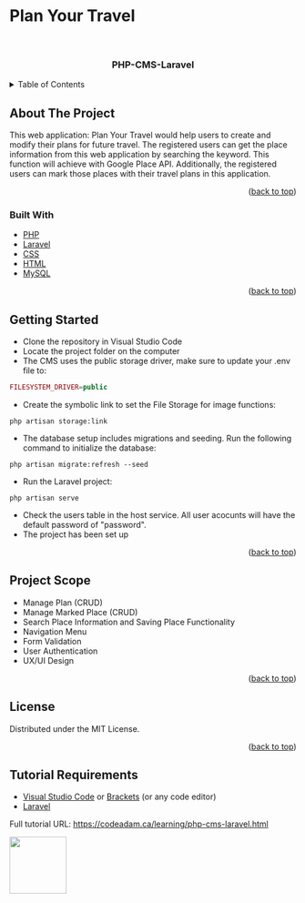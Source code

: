 # Plan Your Travel

<div id="top"></div>
<!-- PROJECT LOGO -->
<br />
<div align="center">

  <h3 align="center">PHP-CMS-Laravel</h3>
  
</div>



<!-- TABLE OF CONTENTS -->
<details>
  <summary>Table of Contents</summary>
  <ol>
    <li>
      <a href="#about-the-project">About The Project</a>
      <ul>
        <li><a href="#built-with">Built With</a></li>
      </ul>
    </li>
    <li>
      <a href="#getting-started">Getting Started</a>
    </li>
    <li><a href="#project-scope">Project Scope</a></li>
    <li><a href="#license">License</a></li>
    <li><a href="#tutorial-requirements">Tutorial Requirements</a></li>
  </ol>
</details>



<!-- ABOUT THE PROJECT -->
## About The Project

This web application: Plan Your Travel would help users to create and modify their plans for future travel. The registered users can get the place information from this web application by searching the keyword. This function will achieve with Google Place API. Additionally, the registered users can mark those places with their travel plans in this application.

<p align="right">(<a href="#top">back to top</a>)</p>



### Built With

* [PHP](https://www.php.net/)
* [Laravel](https://laravel.com/)
* [CSS](https://www.w3.org/Style/CSS/)
* [HTML](https://www.w3.org/html/)
* [MySQL](https://www.mysql.com/)

<p align="right">(<a href="#top">back to top</a>)</p>



<!-- GETTING STARTED -->
## Getting Started

- Clone the repository in Visual Studio Code
- Locate the project folder on the computer
- The CMS uses the public storage driver, make sure to update your .env file to:

```php
FILESYSTEM_DRIVER=public
```

- Create the symbolic link to set the File Storage for image functions:

```
php artisan storage:link
```

- The database setup includes migrations and seeding. Run the following command to initialize the database:

```
php artisan migrate:refresh --seed
```

- Run the Laravel project:

```
php artisan serve
```

- Check the users table in the host service. All user acocunts will have the default password of "password".
- The project has been set up


<p align="right">(<a href="#top">back to top</a>)</p>



<!-- Project Scope -->
## Project Scope

- Manage Plan (CRUD)
- Manage Marked Place (CRUD)
- Search Place Information and Saving Place Functionality
- Navigation Menu
- Form Validation
- User Authentication
- UX/UI Design

<p align="right">(<a href="#top">back to top</a>)</p>


<!-- LICENSE -->
## License

Distributed under the MIT License.

<p align="right">(<a href="#top">back to top</a>)</p>


<!-- Tutorial Requirements -->
## Tutorial Requirements

* [Visual Studio Code](https://code.visualstudio.com/) or [Brackets](http://brackets.io/) (or any code editor)
* [Laravel](https://laravel.com/)

Full tutorial URL: https://codeadam.ca/learning/php-cms-laravel.html

<a href="https://codeadam.ca">
<img src="https://codeadam.ca/images/code-block.png" width="100">
</a>
